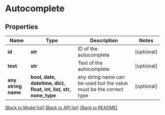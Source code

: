 # Autocomplete


## Properties
Name | Type | Description | Notes
------------ | ------------- | ------------- | -------------
**id** | **str** | ID of the autocomplete | [optional] 
**text** | **str** | Text of the autocomplete | [optional] 
**any string name** | **bool, date, datetime, dict, float, int, list, str, none_type** | any string name can be used but the value must be the correct type | [optional]

[[Back to Model list]](../README.md#documentation-for-models) [[Back to API list]](../README.md#documentation-for-api-endpoints) [[Back to README]](../README.md)


